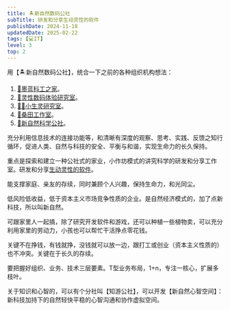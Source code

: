 ```yaml
---
title: 🏝新自然数码公社
subTitle: 研发和分享生动灵性的软件
publishDate: 2024-11-18
updatedDate: 2025-02-22
tags: [💻IT]
level: 3
top: 2
---
```


用【🏝新自然数码公社】，统合一下之前的各种组织机构想法：

1. [🌌墨蓝科工之家](/posts/20240712a-blue-home)。
2. [💖灵性数码体验研究室](/posts/20240727a-pink-lab)。
3. [🧚‍♀️小生灵研究室](/posts/20240825b-little-life-lab)。
4. [🌈桑田工作室](/posts/20241015b-mulberry-field)。
5. [🚀新自然科学公社](https://blog.lushisang.com/xyy/20250202)。

充分利用信息技术的连接功能等，和清晰有深度的观察、思考、实践、反馈之知行循环，促进人类、自然与科技的安全、平衡与和谐，实现生命力的长久保持。

重点是探索和建立一种公社式的家业，小作坊模式的讲究科学的研发和分享工作室。研发和分享[生动灵性的软件](/posts/20250222-live-soft)。

能支撑家庭、亲友的存续，同时兼顾个人兴趣，保持生命力，和光同尘。

低风险低收益，低于资本主义市场竞争性质的企业。是自然经济模式的，加了点新科技，所以叫新自然。

可跟家里人一起搞，除了研究开发软件和游戏，还可以种植一些植物卖，可以充分利用家里的劳动力，小孩也可以帮忙干活挣点零花钱。

关键不在挣钱，有钱就挣，没钱就可以放一边，跟打工或创业（资本主义性质的）也不冲突。关键在于长久的存续。

要把握好组织、业务、技术三层要素。T型业务布局，1+n，专注一核心，扩展多枝叶。

关于知识和心智的，可以有个分社叫【知游公社】，可以开发【新自然心智空间】：新科技加持下的自然轻快平稳的心智沟通和协作虚拟空间。
